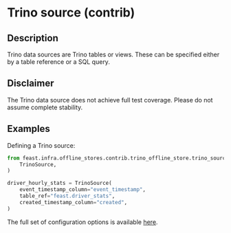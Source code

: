 # Trino source (contrib)

## Description

Trino data sources are Trino tables or views.
These can be specified either by a table reference or a SQL query.

## Disclaimer

The Trino data source does not achieve full test coverage.
Please do not assume complete stability. 

## Examples

Defining a Trino source:

```python
from feast.infra.offline_stores.contrib.trino_offline_store.trino_source import (
    TrinoSource,
)

driver_hourly_stats = TrinoSource(
    event_timestamp_column="event_timestamp",
    table_ref="feast.driver_stats",
    created_timestamp_column="created",
)
```

The full set of configuration options is available [here](https://rtd.feast.dev/en/master/#trino-source).
